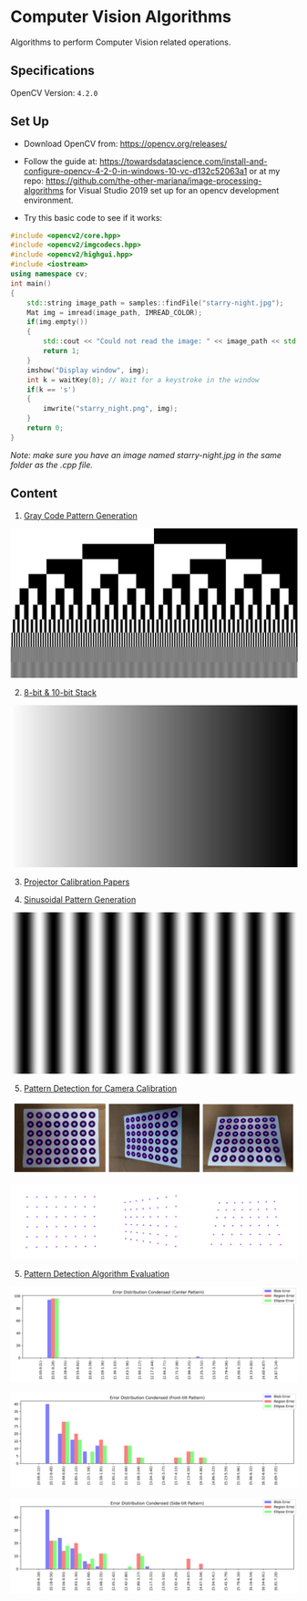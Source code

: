 # Computer Vision Algorithms

Algorithms to perform Computer Vision related operations.

## Specifications

OpenCV Version: `4.2.0`

## Set Up

- Download OpenCV from: https://opencv.org/releases/

- Follow the guide at: https://towardsdatascience.com/install-and-configure-opencv-4-2-0-in-windows-10-vc-d132c52063a1 or at my repo: https://github.com/the-other-mariana/image-processing-algorithms for Visual Studio 2019 set up for an opencv development environment.

- Try this basic code to see if it works:

```c++
#include <opencv2/core.hpp>
#include <opencv2/imgcodecs.hpp>
#include <opencv2/highgui.hpp>
#include <iostream>
using namespace cv;
int main()
{
    std::string image_path = samples::findFile("starry-night.jpg");
    Mat img = imread(image_path, IMREAD_COLOR);
    if(img.empty())
    {
        std::cout << "Could not read the image: " << image_path << std::endl;
        return 1;
    }
    imshow("Display window", img);
    int k = waitKey(0); // Wait for a keystroke in the window
    if(k == 's')
    {
        imwrite("starry_night.png", img);
    }
    return 0;
}
```

*Note: make sure you have an image named starry-night.jpg in the same folder as the .cpp file.*

## Content

1. [Gray Code Pattern Generation](https://github.com/the-other-mariana/vision/tree/master/gray-code-pattern)

![img](https://github.com/the-other-mariana/vision/blob/master/gray-code-pattern/out.png?raw=true)

2. [8-bit & 10-bit Stack](https://github.com/the-other-mariana/vision/tree/master/bit-plane-stack)

![img](https://github.com/the-other-mariana/vision/blob/master/bit-plane-stack/src/result.png?raw=true)

3. [Projector Calibration Papers](https://github.com/the-other-mariana/vision/tree/master/projector-calib-papers)

4. [Sinusoidal Pattern Generation](https://github.com/the-other-mariana/vision/tree/master/phase-shifting-sinusoidal-code)

![img](https://github.com/the-other-mariana/vision/blob/master/phase-shifting-sinusoidal-code/pattern/zero.png?raw=true)

5. [Pattern Detection for Camera Calibration](https://github.com/the-other-mariana/vision/tree/master/centroid-detection)

![img](https://github.com/the-other-mariana/vision/blob/master/centroid-detection/patterns.png?raw=true)

![img](https://github.com/the-other-mariana/vision/blob/master/centroid-detection/detections.png?raw=true)

5. [Pattern Detection Algorithm Evaluation](https://github.com/the-other-mariana/vision/tree/master/algorithm-evaluation)

![img](https://github.com/the-other-mariana/vision/blob/master/algorithm-evaluation/histograms/out/condensed-center.png?raw=true)

![img](https://github.com/the-other-mariana/vision/blob/master/algorithm-evaluation/histograms/out/condensed-front-tilt.png?raw=true)

![img](https://github.com/the-other-mariana/vision/blob/master/algorithm-evaluation/histograms/out/condensed-side-tilt.png?raw=true)